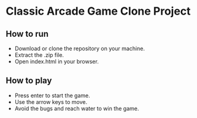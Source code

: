 # Classic Arcade Game Clone Project

## How to run
  - Download or clone the repository on your machine.
  - Extract the .zip file.
  - Open index.html in your browser.

## How to play
  - Press enter to start the game.
  - Use the arrow keys to move.
  - Avoid the bugs and reach water to win the game.

